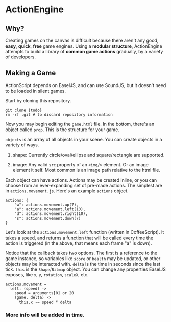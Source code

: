 # ActionEngine

## Why?

Creating games on the canvas is difficult because there aren't any good, **easy**, **quick**, **free** game engines.
Using a **modular structure**, ActionEngine attempts to build a library of **common game actions** gradually, by a
variety of developers.

## Making a Game

ActionScript depends on EaselJS, and can use SoundJS, but it doesn't need to be loaded in silent games.

Start by cloning this repository.

    git clone {todo}
    rm -rf .git # to discard repository information 

Now you may begin editing the `game.html` file.  In the bottom, there's an object called `prop`.  This is the structure for your game.  

`objects` is an array of all objects in your scene.  You can create objects in a variety of ways.

1. shape:  Currently circle/oval/ellipse and square/rectangle are supported.

2. image: Any valid `src` property of an `<img/>` element.  Or an image element it self.  Most common is an image path
relative to the html file.

Each object can have actions.  Actions may be created inline, or you can choose from an ever-expanding set of pre-made
actions.  The simplest are in `actions.movement.js`.  Here's an example `actions` object.

    actions: {
        "w": actions.movement.up(7),
        "a": actions.movement.left(10),
        "d": actions.movement.right(10),
        "s": actions.movement.down(7)
    }

Let's look at the `actions.movement.left` function (written in CoffeeScript).  It takes a speed, and returns a function
that will be called every time the action is triggered (in the above, that means each frame "a" is down).

Notice that the callback takes two options.  The first is a reference to the game instance, so variables like `score`
or `health` may be updated, or other objects may be interacted with.  `delta` is the time in seconds since the last
tick.  `this` is the `Shape`/`Bitmap` object.  You can change any properties EaselJS exposes, like `x`, `y`,
`rotation`, `scaleX`, etc.

    actions.movement =
      left: (speed) ->
        speed = arguments[0] or 20
        (game, delta) ->
          this.x -= speed * delta

### More info will be added in time.

